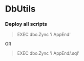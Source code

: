 # DbUtils
 
### Deploy all scripts
>EXEC dbo.Zync 'i AppEnd' <br />

OR <br />

>EXEC dbo.Zync 'i AppEnd/.sql' <br />
